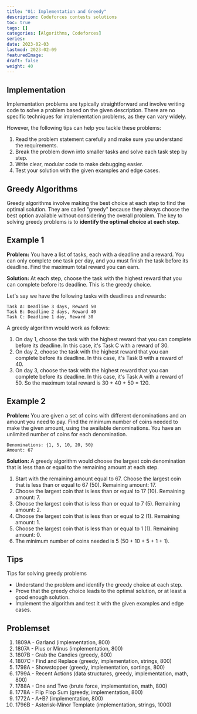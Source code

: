 ```yaml
---
title: "01: Implementation and Greedy"
description: Codeforces contests solutions
toc: true
tags: []
categories: [Algorithms, Codeforces]
series:
date: 2023-02-03
lastmod: 2023-02-09
featuredImage:
draft: false
weight: 40
---
```


## Implementation

Implementation problems are typically straightforward and involve writing code to solve a problem based on the given description. There are no specific techniques for implementation problems, as they can vary widely. 

However, the following tips can help you tackle these problems:

1. Read the problem statement carefully and make sure you understand the requirements.
1. Break the problem down into smaller tasks and solve each task step by step.
1. Write clear, modular code to make debugging easier.
1. Test your solution with the given examples and edge cases.

## Greedy Algorithms

Greedy algorithms involve making the best choice at each step to find the optimal solution. They are called "greedy" because they always choose the best option available without considering the overall problem. The key to solving greedy problems is to **identify the optimal choice at each step**.

## Example 1

**Problem:** You have a list of tasks, each with a deadline and a reward. You can only complete one task per day, and you must finish the task before its deadline. Find the maximum total reward you can earn.

**Solution:** At each step, choose the task with the highest reward that you can complete before its deadline. This is the greedy choice.

Let's say we have the following tasks with deadlines and rewards:

```
Task A: Deadline 3 days, Reward 50
Task B: Deadline 2 days, Reward 40
Task C: Deadline 1 day, Reward 30
```

A greedy algorithm would work as follows:

1. On day 1, choose the task with the highest reward that you can complete before its deadline. In this case, it's Task C with a reward of 30.
1. On day 2, choose the task with the highest reward that you can complete before its deadline. In this case, it's Task B with a reward of 40.
1. On day 3, choose the task with the highest reward that you can complete before its deadline. In this case, it's Task A with a reward of 50.
So the maximum total reward is 30 + 40 + 50 = 120.

## Example 2

**Problem:** You are given a set of coins with different denominations and an amount you need to pay. Find the minimum number of coins needed to make the given amount, using the available denominations. You have an unlimited number of coins for each denomination.

```
Denominations: {1, 5, 10, 20, 50}
Amount: 67
```

**Solution:** A greedy algorithm would choose the largest coin denomination that is less than or equal to the remaining amount at each step.

1. Start with the remaining amount equal to 67. Choose the largest coin that is less than or equal to 67 (50). Remaining amount: 17.
1. Choose the largest coin that is less than or equal to 17 (10). Remaining amount: 7.
1. Choose the largest coin that is less than or equal to 7 (5). Remaining amount: 2.
1. Choose the largest coin that is less than or equal to 2 (1). Remaining amount: 1.
1. Choose the largest coin that is less than or equal to 1 (1). Remaining amount: 0.
1. The minimum number of coins needed is 5 (50 + 10 + 5 + 1 + 1).

## Tips

Tips for solving greedy problems

- Understand the problem and identify the greedy choice at each step.
- Prove that the greedy choice leads to the optimal solution, or at least a good enough solution.
- Implement the algorithm and test it with the given examples and edge cases.

## Problemset

1. 1809A - Garland (implementation, 800)
2. 1807A - Plus or Minus (implementation, 800)
3. 1807B - Grab the Candies (greedy, 800)
4. 1807C - Find and Replace (greedy, implementation, strings, 800)
5. 1798A - Showstopper (greedy, implementation, sortings, 800)
6. 1799A - Recent Actions (data structures, greedy, implementation, math, 800)
7. 1788A - One and Two (brute force, implementation, math, 800)
8. 1778A - Flip Flop Sum (greedy, implementation, 800)
9. 1772A - A+B? (implementation, 800)
10. 1796B - Asterisk-Minor Template (implementation, strings, 1000)